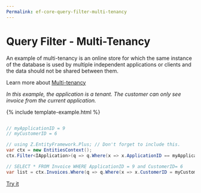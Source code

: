 ```yaml
---
Permalink: ef-core-query-filter-multi-tenancy
---
```


# Query Filter - Multi-Tenancy

An example of multi-tenancy is an online store for which the same instance of the database is used by multiple independent applications or clients and the data should not be shared between them.

Learn more about [Multi-tenancy](https://en.wikipedia.org/wiki/Multitenancy)

*In this example, the application is a tenant. The customer can only see invoice from the current application.*

{% include template-example.html %} 
```csharp

// myApplicationID = 9
// myCustomerID = 6

// using Z.EntityFramework.Plus; // Don't forget to include this.
var ctx = new EntitiesContext();
ctx.Filter<IApplication>(q => q.Where(x => x.ApplicationID == myApplicationID));

// SELECT * FROM Invoice WHERE ApplicationID = 9 and CustomerID= 6
var list = ctx.Invoices.Where(q => q.Where(x => x.CustomerID = myCustomerID)).ToList();

```

[Try it](https://dotnetfiddle.net/uIeV60)
